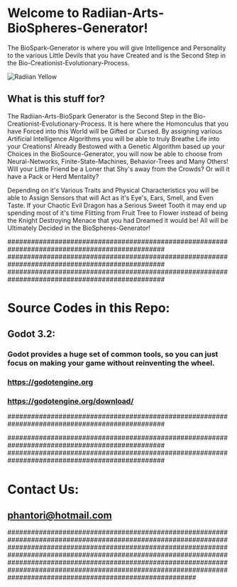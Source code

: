 # Welcome to Radiian-Arts-BioSpheres-Generator!

The BioSpark-Generator is where you will give Intelligence and Personality to the various Little Devils that you have Created and is the Second Step in the Bio-Creationist-Evolutionary-Process.

![Radiian Yellow](https://raw.githubusercontent.com/Radiian-Arts-Main/Radiian-Arts-Assets/master/Promotional/PNG/Github-logo-Main-yellow.png)

##  What is this stuff for?

The Radiian-Arts-BioSpark Generator is the Second Step in the Bio-Creationist-Evolutionary-Process.  It is here where the Homonculus that you have Forced into this World will be Gifted or Cursed.  By assigning various Artificial Intelligence Algorithms you will be able to truly Breathe Life into your Creations!  Already Bestowed with a Genetic Algorithm based up your Choices in the BioSource-Generator, you will now be able to choose from Neural-Networks, Finite-State-Machines, Behavior-Trees and Many Others!  Will your Little Friend be a Loner that Shy's away from the Crowds?  Or will it have a Pack or Herd Mentality?

Depending on it's Various Traits and Physical Characteristics you will be able to Assign Sensors that will Act as it's Eye's, Ears, Smell, and Even Taste.  If your Chaotic Evil Dragon has a Serious Sweet Tooth it may end up spending most of it's time Flitting from Fruit Tree to Flower instead of being the Knight Destroying Menace that you had Dreamed it would be!  All will be Ultimately Decided in the BioSpheres-Generator!

################################################################################################
################################################################################################
################################################################################################

#  Source Codes in this Repo:


##     Godot 3.2:

###    Godot provides a huge set of common tools, so you can just focus on making your game without reinventing the wheel. 

###    https://godotengine.org
###    https://godotengine.org/download/
       
################################################################################################



################################################################################################      
################################################################################################  

#      Contact Us:

##     phantori@hotmail.com

################################################################################################################################################################################################################################################################################################################################################################################################ 

